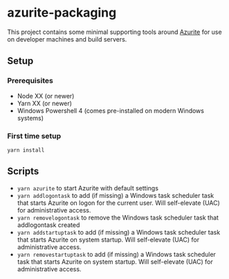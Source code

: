 # azurite-packaging
This project contains some minimal supporting tools around [Azurite](https://github.com/Azure/Azurite) for use on developer machines and build servers.

## Setup

### Prerequisites
* Node XX (or newer)
* Yarn XX (or newer)
* Windows Powershell 4 (comes pre-installed on modern Windows systems)

### First time setup

    yarn install

## Scripts
* `yarn azurite` to start Azurite with default settings
* `yarn addlogontask` to add (if missing) a Windows task scheduler task that starts Azurite on logon for the current user. Will self-elevate (UAC) for administrative access.
* `yarn removelogontask` to remove the Windows task scheduler task that addlogontask created
* `yarn addstartuptask` to add (if missing) a Windows task scheduler task that starts Azurite on system startup. Will self-elevate (UAC) for administrative access.
* `yarn removestartuptask` to add (if missing) a Windows task scheduler task that starts Azurite on system startup. Will self-elevate (UAC) for administrative access.